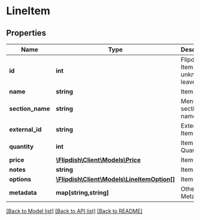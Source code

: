 # LineItem

## Properties
Name | Type | Description | Notes
------------ | ------------- | ------------- | -------------
**id** | **int** | Flipdish Item Id, if unknown leave &#39;null&#39; | [optional] 
**name** | **string** | Item Name | [optional] 
**section_name** | **string** | Menu section name | [optional] 
**external_id** | **string** | External Item Id | [optional] 
**quantity** | **int** | Item Quantity | [optional] 
**price** | [**\Flipdish\\Client\Models\Price**](Price.md) | Item Price | [optional] 
**notes** | **string** | Item Notes | [optional] 
**options** | [**\Flipdish\\Client\Models\LineItemOption[]**](LineItemOption.md) | Item Option | [optional] 
**metadata** | **map[string,string]** | Other Item Metadata | [optional] 

[[Back to Model list]](../README.md#documentation-for-models) [[Back to API list]](../README.md#documentation-for-api-endpoints) [[Back to README]](../README.md)


